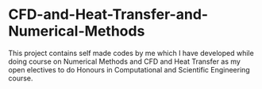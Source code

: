 # CFD-and-Heat-Transfer-and-Numerical-Methods

This project contains self made codes by me which I have developed while doing course on Numerical Methods and CFD and Heat Transfer as my open electives to do Honours in Computational and Scientific Engineering course.
